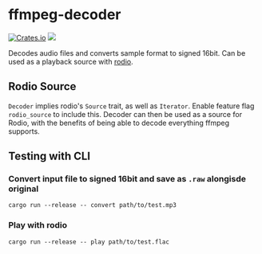 # ffmpeg-decoder
[![Crates.io](https://img.shields.io/crates/v/ffmpeg-decoder)](https://crates.io/crates/ffmpeg-decoder)
[![](https://docs.rs/ffmpeg-decoder/badge.svg)](https://docs.rs/ffmpeg-decoder)


Decodes audio files and converts sample format to signed 16bit. Can
be used as a playback source with [rodio](https://github.com/RustAudio/rodio).


## Rodio Source

`Decoder` implies rodio's `Source` trait, as well as `Iterator`. Enable feature 
flag `rodio_source` to include this. Decoder can then be used as a source for Rodio,
with the benefits of being able to decode everything ffmpeg supports.


## Testing with CLI


### Convert input file to signed 16bit and save as `.raw` alongisde original
```
cargo run --release -- convert path/to/test.mp3
```

### Play with rodio
```
cargo run --release -- play path/to/test.flac
```